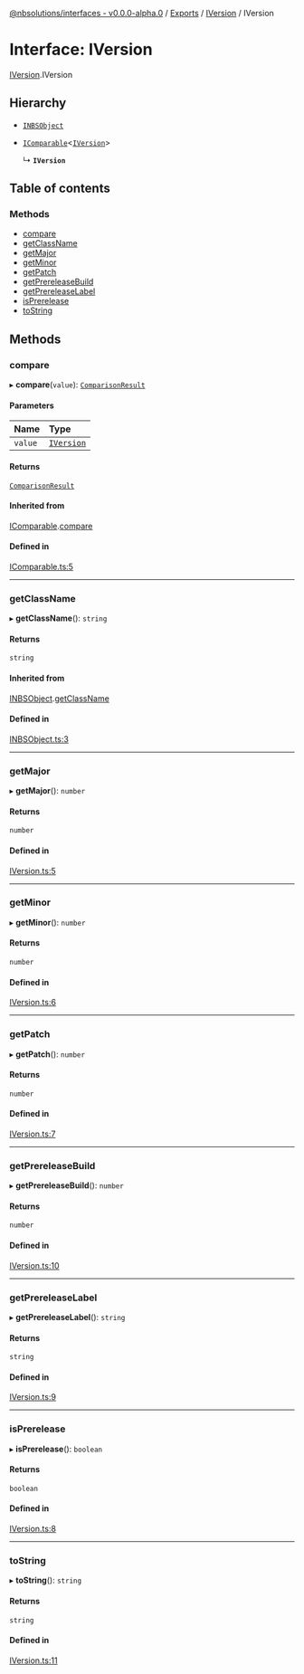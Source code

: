[@nbsolutions/interfaces - v0.0.0-alpha.0](../README.md) / [Exports](../modules.md) / [IVersion](../modules/IVersion.md) / IVersion

# Interface: IVersion

[IVersion](../modules/IVersion.md).IVersion

## Hierarchy

- [`INBSObject`](INBSObject.INBSObject-1.md)

- [`IComparable`](IComparable.IComparable-1.md)<[`IVersion`](IVersion.IVersion-1.md)\>

  ↳ **`IVersion`**

## Table of contents

### Methods

- [compare](IVersion.IVersion-1.md#compare)
- [getClassName](IVersion.IVersion-1.md#getclassname)
- [getMajor](IVersion.IVersion-1.md#getmajor)
- [getMinor](IVersion.IVersion-1.md#getminor)
- [getPatch](IVersion.IVersion-1.md#getpatch)
- [getPrereleaseBuild](IVersion.IVersion-1.md#getprereleasebuild)
- [getPrereleaseLabel](IVersion.IVersion-1.md#getprereleaselabel)
- [isPrerelease](IVersion.IVersion-1.md#isprerelease)
- [toString](IVersion.IVersion-1.md#tostring)

## Methods

### compare

▸ **compare**(`value`): [`ComparisonResult`](../enums/ComparisonResult.ComparisonResult-1.md)

#### Parameters

| Name | Type |
| :------ | :------ |
| `value` | [`IVersion`](IVersion.IVersion-1.md) |

#### Returns

[`ComparisonResult`](../enums/ComparisonResult.ComparisonResult-1.md)

#### Inherited from

[IComparable](IComparable.IComparable-1.md).[compare](IComparable.IComparable-1.md#compare)

#### Defined in

[IComparable.ts:5](https://github.com/nbsolutions-ca/interfaces/blob/5e5cbad/src/IComparable.ts#L5)

___

### getClassName

▸ **getClassName**(): `string`

#### Returns

`string`

#### Inherited from

[INBSObject](INBSObject.INBSObject-1.md).[getClassName](INBSObject.INBSObject-1.md#getclassname)

#### Defined in

[INBSObject.ts:3](https://github.com/nbsolutions-ca/interfaces/blob/5e5cbad/src/INBSObject.ts#L3)

___

### getMajor

▸ **getMajor**(): `number`

#### Returns

`number`

#### Defined in

[IVersion.ts:5](https://github.com/nbsolutions-ca/interfaces/blob/5e5cbad/src/IVersion.ts#L5)

___

### getMinor

▸ **getMinor**(): `number`

#### Returns

`number`

#### Defined in

[IVersion.ts:6](https://github.com/nbsolutions-ca/interfaces/blob/5e5cbad/src/IVersion.ts#L6)

___

### getPatch

▸ **getPatch**(): `number`

#### Returns

`number`

#### Defined in

[IVersion.ts:7](https://github.com/nbsolutions-ca/interfaces/blob/5e5cbad/src/IVersion.ts#L7)

___

### getPrereleaseBuild

▸ **getPrereleaseBuild**(): `number`

#### Returns

`number`

#### Defined in

[IVersion.ts:10](https://github.com/nbsolutions-ca/interfaces/blob/5e5cbad/src/IVersion.ts#L10)

___

### getPrereleaseLabel

▸ **getPrereleaseLabel**(): `string`

#### Returns

`string`

#### Defined in

[IVersion.ts:9](https://github.com/nbsolutions-ca/interfaces/blob/5e5cbad/src/IVersion.ts#L9)

___

### isPrerelease

▸ **isPrerelease**(): `boolean`

#### Returns

`boolean`

#### Defined in

[IVersion.ts:8](https://github.com/nbsolutions-ca/interfaces/blob/5e5cbad/src/IVersion.ts#L8)

___

### toString

▸ **toString**(): `string`

#### Returns

`string`

#### Defined in

[IVersion.ts:11](https://github.com/nbsolutions-ca/interfaces/blob/5e5cbad/src/IVersion.ts#L11)
